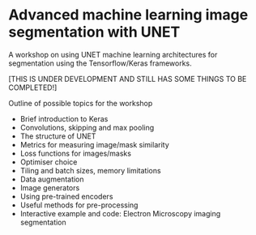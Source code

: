 # Advanced machine learning image segmentation with UNET
A workshop on using UNET machine learning architectures for segmentation using the Tensorflow/Keras frameworks.

[THIS IS UNDER DEVELOPMENT AND STILL HAS SOME THINGS TO BE COMPLETED!]

Outline of possible topics for the workshop

* Brief introduction to Keras
* Convolutions, skipping and max pooling
* The structure of UNET
* Metrics for measuring image/mask similarity
* Loss functions for images/masks
* Optimiser choice
* Tiling and batch sizes, memory limitations
* Data augmentation
* Image generators
* Using pre-trained encoders
* Useful methods for pre-processing
* Interactive example and code: Electron Microscopy imaging segmentation

